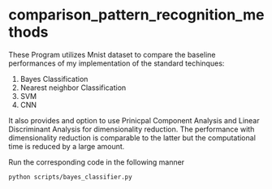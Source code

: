 # comparison_pattern_recognition_methods

These Program utilizes Mnist dataset to compare the baseline performances of my implementation of the standard techinques:

1) Bayes Classification
2) Nearest neighbor Classification
3) SVM
4) CNN

It also provides and option to use Prinicpal Component Analysis and Linear Discriminant Analysis for dimensionality reduction. The performance with dimensionality reduction is comparable to  the latter but the computational time is reduced by a large amount.

Run the corresponding code in the following manner
```
python scripts/bayes_classifier.py
``` 